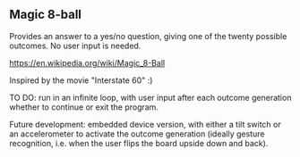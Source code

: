 ## Magic 8-ball

Provides an answer to a yes/no question, giving one of the twenty possible outcomes. No user input is needed.

https://en.wikipedia.org/wiki/Magic_8-Ball

Inspired by the movie "Interstate 60" :)

TO DO: run in an infinite loop, with user input after each outcome generation whether to continue or exit the program.

Future development: embedded device version, with either a tilt switch or an accelerometer to activate the outcome generation
(ideally gesture recognition, i.e. when the user flips the board upside down and back).